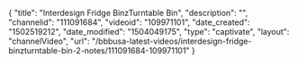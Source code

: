 {
    "title": "Interdesign Fridge BinzTurntable Bin",
    "description": "",
    "channelid": "111091684",
    "videoid": "109971101",
    "date_created": "1502519212",
    "date_modified": "1504049175",
    "type": "captivate",
    "layout": "channelVideo",
    "url": "\/bbbusa-latest-videos\/interdesign-fridge-binzturntable-bin-2-notes\/111091684-109971101"
}